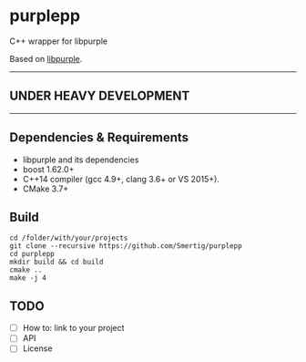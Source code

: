 # purplepp
C++ wrapper for libpurple

Based on [libpurple](https://developer.pidgin.im/wiki/WhatIsLibpurple).

---

## UNDER HEAVY DEVELOPMENT 

---

## Dependencies & Requirements
- libpurple and its dependencies
- boost 1.62.0+
- C++14 compiler (gcc 4.9+, clang 3.6+ or VS 2015+).
- CMake 3.7+


## Build
```
cd /folder/with/your/projects
git clone --recursive https://github.com/Smertig/purplepp
cd purplepp
mkdir build && cd build
cmake ..
make -j 4
```

## TODO
- [ ] How to: link to your project
- [ ] API
- [ ] License
